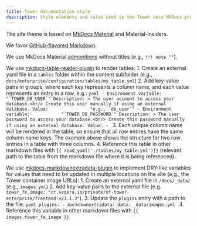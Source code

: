 ```yaml
---
title: Tower documentation style
description: Style elements and rules used in the Tower docs MkDocs project
---
```


The site theme is based on [MkDocs Material](https://squidfunk.github.io/mkdocs-material/) and Material-insiders. 

We favor [GitHub-flavored Markdown](https://github.github.com/gfm/). 

We use MkDocs Material [admonitions](https://squidfunk.github.io/mkdocs-material/reference/admonitions/#removing-the-title) without titles (e.g., `!!! note ""`).

We use [mkdocs-table-reader-plugin](https://timvink.github.io/mkdocs-table-reader-plugin/) to render tables:
    1. Create an external yaml file in a `tables` folder within the content subfolder (e.g., `docs/enterprise/configuration/tables/my_table.yml`)
    2. Add key-value pairs in groups, where each key represents a column name, and each value represents an entry in a row, e.g.:
        ```yaml
        -
        Environment variable:            "`TOWER_DB_USER`"
        Description: >
            The user account to access your database.<br/>
            Create this user manually if using an external database.
        Value:                "e.g., `db_user`"
        -
        Environment variable:            "`TOWER_DB_PASSWORD`"
        Description: >
            The user password to access your database.<br/>
            Create this password manually if using an external database.
        Value:
        -
        ```
    3. Each unique column name will be rendered in the table, so ensure that all row entries have the same column name keys. The example above shows the structure for two row entries in a table with three columns.
    4. Reference this table in other markdown files with `{{ read_yaml('./tables/my_table.yml')}}` (relevant path to the table from the markdown file where it is being referenced).

We use [mkdocs-markdownextradata-plugin](https://github.com/rosscdh/mkdocs-markdownextradata-plugin) to implement DRY-like variables for values that need to be updated in multiple locations on the site (e.g., the Tower container image URLs):
    1. Create an external yaml file in `/docs/_data/` (e.g., `images.yml`)
    2. Add key-value pairs to the external file (e.g. `tower_fe_image: "cr.seqera.io/private/nf-tower-enterprise/frontend:v23.1.3"`).
    3. Update the `plugins` entry with a path to the file:
        ```yaml
        plugins:
            - markdownextradata:
                data: _data/images.yml
        ```
    4. Reference this variable in other markdown files with `{{ images.tower_fe_image }}`.
